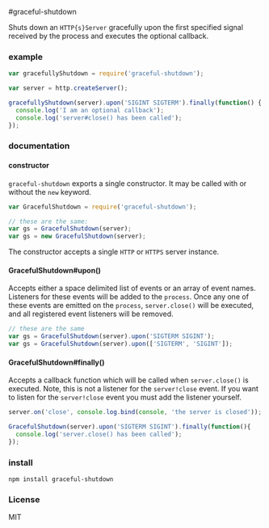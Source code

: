 #graceful-shutdown

Shuts down an `HTTP{s}Server` gracefully upon the first specified signal received by the process and executes the optional callback.

### example

```js
var gracefullyShutdown = require('graceful-shutdown');

var server = http.createServer();

gracefullyShutdown(server).upon('SIGINT SIGTERM').finally(function() {
  console.log('I am an optional callback');
  console.log('server#close() has been called');
});
```

### documentation

#### constructor
`graceful-shutdown` exports a single constructor. It may be called with or without the `new` keyword.

```js
var GracefulShutdown = require('graceful-shutdown');

// these are the same:
var gs = GracefulShutdown(server);
var gs = new GracefulShutdown(server);
```

The constructor accepts a single `HTTP` or `HTTPS` server instance.

#### GracefulShutdown#upon()

Accepts either a space delimited list of events or an array of event names. Listeners for these events will be added to the `process`. Once any one of these events are emitted on the `process`, `server.close()` will be executed, and all registered event listeners will be removed.

```js
// these are the same
var gs = GracefulShutdown(server).upon('SIGTERM SIGINT');
var gs = GracefulShutdown(server).upon(['SIGTERM', 'SIGINT']);
```

#### GracefulShutdown#finally()

Accepts a callback function which will be called when `server.close()` is executed. Note, this is not a listener for the `server!close` event. If you want to listen for the `server!close` event you must add the listener yourself.

```js
server.on('close', console.log.bind(console, 'the server is closed'));

GracefulShutdown(server).upon('SIGTERM SIGINT').finally(function(){
  console.log('server.close() has been called');
});
```


### install

```
npm install graceful-shutdown
```

### License

MIT
